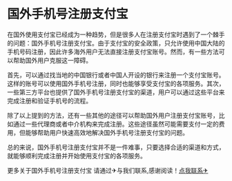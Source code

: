 # 国外手机号注册支付宝

在国外使用支付宝已经成为一种趋势，但是很多人在注册支付宝时遇到了一个棘手的问题：国外手机号注册支付宝。由于支付宝的安全政策，只允许使用中国大陆的手机号码注册，因此许多海外用户无法直接注册支付宝账号。然而，有一些方法可以帮助国外用户克服这一障碍。

首先，可以通过找当地的中国银行或者中国人开设的银行来注册一个支付宝账号。这样的账号可以使用国外手机号注册，同时也能够享受支付宝的各项服务。其次，一些第三方平台也提供了国外手机号注册支付宝的渠道，用户可以通过这些平台来完成注册和验证手机号的流程。

除了以上提到的方法，还有一些其他的途径可以帮助国外用户注册支付宝账号，比如通过一些代理商或者中介机构来完成注册。这些途径虽然可能需要支付一定的费用，但能够帮助用户快速高效地解决国外手机号注册支付宝的问题。

总的来说，国外手机号注册支付宝并不是一件难事，只要选择合适的渠道和方式，就能够顺利完成注册并开始使用支付宝的各项服务。

更多关于国外手机号注册支付宝 请通过✈与我们联系,感谢阅读！[点我联系✈](https://img.G208.com)